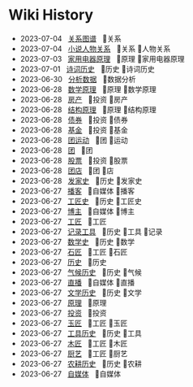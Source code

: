 # Wiki History

- 2023-07-04&nbsp;&nbsp; [关系图谱](/0035_关系)&nbsp;&nbsp; :bookmark:关系
- 2023-07-04&nbsp;&nbsp; [小说人物关系](/0036_关系_人物关系)&nbsp;&nbsp; :bookmark:关系 :bookmark:人物关系
- 2023-07-03&nbsp;&nbsp; [家用电器原理](/0034_原理_家用电器原理)&nbsp;&nbsp; :bookmark:原理 :bookmark:家用电器原理
- 2023-07-01&nbsp;&nbsp; [诗词历史](/0033_历史_诗词历史)&nbsp;&nbsp; :bookmark:历史 :bookmark:诗词历史
- 2023-06-30&nbsp;&nbsp; [分析数据](/0032_数据分析)&nbsp;&nbsp; :bookmark:数据分析
- 2023-06-28&nbsp;&nbsp; [数学原理](/0025_原理_数学原理)&nbsp;&nbsp; :bookmark:原理 :bookmark:数学原理
- 2023-06-28&nbsp;&nbsp; [房产](/0027_投资_房产)&nbsp;&nbsp; :bookmark:投资 :bookmark:房产
- 2023-06-28&nbsp;&nbsp; [结构原理](/0024_原理_结构原理)&nbsp;&nbsp; :bookmark:原理 :bookmark:结构原理
- 2023-06-28&nbsp;&nbsp; [债券](/0029_投资_债券)&nbsp;&nbsp; :bookmark:投资 :bookmark:债券
- 2023-06-28&nbsp;&nbsp; [基金](/0028_投资_基金)&nbsp;&nbsp; :bookmark:投资 :bookmark:基金
- 2023-06-28&nbsp;&nbsp; [团运动](/0030_团_运动)&nbsp;&nbsp; :bookmark:团 :bookmark:运动
- 2023-06-28&nbsp;&nbsp; [团](/0023_团)&nbsp;&nbsp; :bookmark:团
- 2023-06-28&nbsp;&nbsp; [股票](/0026_投资_股票)&nbsp;&nbsp; :bookmark:投资 :bookmark:股票
- 2023-06-28&nbsp;&nbsp; [团店](/0022_团_店)&nbsp;&nbsp; :bookmark:团 :bookmark:店
- 2023-06-28&nbsp;&nbsp; [发家史](/0031_历史_发家史)&nbsp;&nbsp; :bookmark:历史 :bookmark:发家史
- 2023-06-27&nbsp;&nbsp; [播客](/0014_自媒体_播客)&nbsp;&nbsp; :bookmark:自媒体 :bookmark:播客
- 2023-06-27&nbsp;&nbsp; [工匠史](/0016_历史_工匠史)&nbsp;&nbsp; :bookmark:历史 :bookmark:工匠史
- 2023-06-27&nbsp;&nbsp; [博主](/0012_自媒体_博主)&nbsp;&nbsp; :bookmark:自媒体 :bookmark:博主
- 2023-06-27&nbsp;&nbsp; [工匠](/0015_工匠)&nbsp;&nbsp; :bookmark:工匠
- 2023-06-27&nbsp;&nbsp; [记录工具](/0005_历史_工具_记录)&nbsp;&nbsp; :bookmark:历史 :bookmark:工具 :bookmark:记录
- 2023-06-27&nbsp;&nbsp; [数学史](/0020_历史_数学)&nbsp;&nbsp; :bookmark:历史 :bookmark:数学
- 2023-06-27&nbsp;&nbsp; [石匠](/0018_工匠_石匠)&nbsp;&nbsp; :bookmark:工匠 :bookmark:石匠
- 2023-06-27&nbsp;&nbsp; [历史](/0003_历史)&nbsp;&nbsp; :bookmark:历史
- 2023-06-27&nbsp;&nbsp; [气候历史](/0006_历史_气候)&nbsp;&nbsp; :bookmark:历史 :bookmark:气候
- 2023-06-27&nbsp;&nbsp; [直播](/0013_自媒体_直播)&nbsp;&nbsp; :bookmark:自媒体 :bookmark:直播
- 2023-06-27&nbsp;&nbsp; [文学历史](/0008_历史_文学)&nbsp;&nbsp; :bookmark:历史 :bookmark:文学
- 2023-06-27&nbsp;&nbsp; [原理](/0009_原理)&nbsp;&nbsp; :bookmark:原理
- 2023-06-27&nbsp;&nbsp; [投资](/0010_投资)&nbsp;&nbsp; :bookmark:投资
- 2023-06-27&nbsp;&nbsp; [玉匠](/0019_工匠_玉匠)&nbsp;&nbsp; :bookmark:工匠 :bookmark:玉匠
- 2023-06-27&nbsp;&nbsp; [工具历史](/0004_历史_工具)&nbsp;&nbsp; :bookmark:历史 :bookmark:工具
- 2023-06-27&nbsp;&nbsp; [木匠](/0017_工匠_木匠)&nbsp;&nbsp; :bookmark:工匠 :bookmark:木匠
- 2023-06-27&nbsp;&nbsp; [厨艺](/0021_工匠_厨艺)&nbsp;&nbsp; :bookmark:工匠 :bookmark:厨艺
- 2023-06-27&nbsp;&nbsp; [农耕历史](/0007_历史_农耕)&nbsp;&nbsp; :bookmark:历史 :bookmark:农耕
- 2023-06-27&nbsp;&nbsp; [自媒体](/0011_自媒体)&nbsp;&nbsp; :bookmark:自媒体
